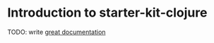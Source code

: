 # Introduction to starter-kit-clojure

TODO: write [great documentation](http://jacobian.org/writing/what-to-write/)
